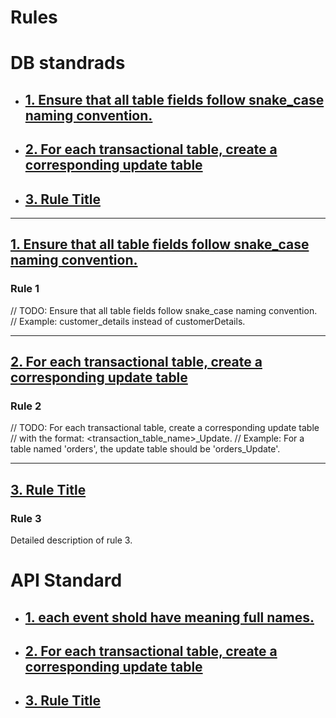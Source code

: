 # Rules

# DB standrads
- ## [1. Ensure that all table fields follow snake_case naming convention.](#rule-1)
- ## [2. For each transactional table, create a corresponding update table ](#rule-2)
- ## [3. Rule Title](#rule-3)




---

## [1. Ensure that all table fields follow snake_case naming convention.](#rule-1)
### Rule 1

// TODO: Ensure that all table fields follow snake_case naming convention. 
// Example: customer_details instead of customerDetails.


---

## [2. For each transactional table, create a corresponding update table ](#rule-2)
### Rule 2
// TODO: For each transactional table, create a corresponding update table 
// with the format: <transaction_table_name>_Update. 
// Example: For a table named 'orders', the update table should be 'orders_Update'.

---

## [3. Rule Title](#rule-3)
### Rule 3
Detailed description of rule 3.

<!-- Add more rules as needed -->























































# API Standard 
- ## [1. each event shold have meaning full names.](#rule-1)
- ## [2. For each transactional table, create a corresponding update table ](#rule-2)
- ## [3. Rule Title](#rule-3)


